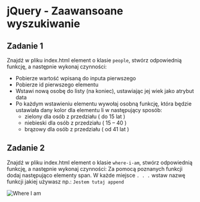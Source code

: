 # jQuery - Zaawansoane wyszukiwanie

## Zadanie 1
Znajdź w pliku index.html element o klasie ```people```, stwórz odpowiednią funkcję, a  następnie wykonaj czynności:

* Pobierze wartość wpisaną do inputa pierwszego
* Pobierze id pierwszego elementu
* Wstawi nową osobę do listy (na koniec), ustawiając jej wiek jako atrybut data
* Po każdym wstawieniu elementu wywołaj osobną funkcję, która będzie ustawiała dany kolor dla elementu li w następujący sposób:
  * zielony dla osób z przedziału ( do 15 lat )
  * niebieski dla osób z przedziału ( 15 – 40 )
  * brązowy dla osób z przedziału ( od 41 lat )

## Zadanie 2
Znajdź w pliku index.html element o klasie ```where-i-am```, stwórz odpowiednią funkcję, a  następnie wykonaj czynności:
Za pomocą poznanych funkcji dodaj następująco elementy span. W każde miejsce ```. . .``` wstaw nazwę funkcji jakiej używasz np.:  ```Jestem tutaj append```

![Where I am](images/where-i-am.png)
